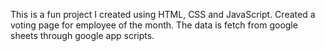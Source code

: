 This is a fun project I created using HTML, CSS and JavaScript. Created a voting page for employee of the month. The data is fetch from google sheets through google app scripts.
